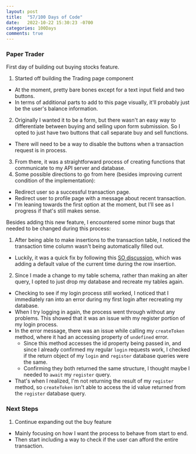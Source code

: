 ```yaml
---
layout: post
title:  "57/100 Days of Code"
date:   2022-10-22 15:30:23 -0700
categories: 100Days
comments: true
---
```


### Paper Trader

First day of building out buying stocks feature.

1. Started off building the Trading page component
  - At the moment, pretty bare bones except for a text input field and two buttons.
  - In terms of additional parts to add to this page visually, it'll probably just be the user's balance information.
2. Originally I wanted it to be a form, but there wasn't an easy way to differentiate between buying and selling upon form submission. So I opted to just have two buttons that call separate buy and sell functions.
  - There will need to be a way to disable the buttons when a transaction request is in process.
3. From there, it was a straightforward process of creating functions that communicate to my API server and database.
4. Some possible directions to go from here (besides improving current condition of the implementation):
  - Redirect user so a successful transaction page.
  - Redirect user to profile page with a message about recent transaction.
  - I'm leaning towards the first option at the moment, but I'll see as I progress if that's still makes sense.

Besides adding this new feature, I encountered some minor bugs that needed to be changed during this process:

1. After being able to make insertions to the transaction table, I noticed the transaction time column wasn't being automatically filled out.
  - Luckily, it was a quick fix by following this [SO discussion](https://stackoverflow.com/a/9556581), which was adding a default value of the current time during the row insertion.
2. Since I made a change to my table schema, rather than making an alter query, I opted to just drop my database and recreate my tables again. 
  - Checking to see if my login process still worked, I noticed that I immediately ran into an error during my first login after recreating my database. 
  - When I try logging in again, the process went through without any problems. This showed that it was an issue with my register portion of my login process.
  - In the error message, there was an issue while calling my `createToken` method, where it had an accessing property of `undefined` error.
    - Since this method accesses the id property being passed in, and since I already confirmed my regular `login` requests work, I checked if the return object of my `login` and `register` database queries were the same.
    - Confirming they both returned the same structure, I thought maybe I needed to `await` my `register` query.
  - That's when I realized, I'm not returning the result of my `register` method, so `createToken` isn't able to access the id value returned from the `register` database query. 


### Next Steps
1. Continue expanding out the buy feature
  - Mainly focusing on how I want the process to behave from start to end. 
  - Then start including a way to check if the user can afford the entire transaction.